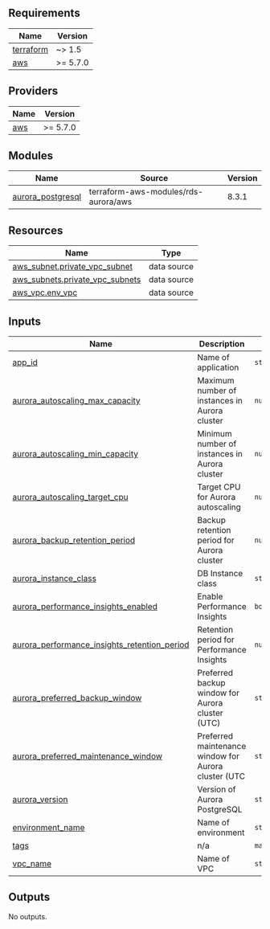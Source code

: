 ## Requirements

| Name | Version |
|------|---------|
| <a name="requirement_terraform"></a> [terraform](#requirement\_terraform) | ~> 1.5 |
| <a name="requirement_aws"></a> [aws](#requirement\_aws) | >= 5.7.0 |

## Providers

| Name | Version |
|------|---------|
| <a name="provider_aws"></a> [aws](#provider\_aws) | >= 5.7.0 |

## Modules

| Name | Source | Version |
|------|--------|---------|
| <a name="module_aurora_postgresql"></a> [aurora\_postgresql](#module\_aurora\_postgresql) | terraform-aws-modules/rds-aurora/aws | 8.3.1 |

## Resources

| Name | Type |
|------|------|
| [aws_subnet.private_vpc_subnet](https://registry.terraform.io/providers/hashicorp/aws/latest/docs/data-sources/subnet) | data source |
| [aws_subnets.private_vpc_subnets](https://registry.terraform.io/providers/hashicorp/aws/latest/docs/data-sources/subnets) | data source |
| [aws_vpc.env_vpc](https://registry.terraform.io/providers/hashicorp/aws/latest/docs/data-sources/vpc) | data source |

## Inputs

| Name | Description | Type | Default | Required |
|------|-------------|------|---------|:--------:|
| <a name="input_app_id"></a> [app\_id](#input\_app\_id) | Name of application | `string` | n/a | yes |
| <a name="input_aurora_autoscaling_max_capacity"></a> [aurora\_autoscaling\_max\_capacity](#input\_aurora\_autoscaling\_max\_capacity) | Maximum number of instances in Aurora cluster | `number` | `3` | no |
| <a name="input_aurora_autoscaling_min_capacity"></a> [aurora\_autoscaling\_min\_capacity](#input\_aurora\_autoscaling\_min\_capacity) | Minimum number of instances in Aurora cluster | `number` | `1` | no |
| <a name="input_aurora_autoscaling_target_cpu"></a> [aurora\_autoscaling\_target\_cpu](#input\_aurora\_autoscaling\_target\_cpu) | Target CPU for Aurora autoscaling | `number` | `70` | no |
| <a name="input_aurora_backup_retention_period"></a> [aurora\_backup\_retention\_period](#input\_aurora\_backup\_retention\_period) | Backup retention period for Aurora cluster | `number` | `7` | no |
| <a name="input_aurora_instance_class"></a> [aurora\_instance\_class](#input\_aurora\_instance\_class) | DB Instance class | `string` | `"db.t4g.large"` | no |
| <a name="input_aurora_performance_insights_enabled"></a> [aurora\_performance\_insights\_enabled](#input\_aurora\_performance\_insights\_enabled) | Enable Performance Insights | `bool` | `true` | no |
| <a name="input_aurora_performance_insights_retention_period"></a> [aurora\_performance\_insights\_retention\_period](#input\_aurora\_performance\_insights\_retention\_period) | Retention period for Performance Insights | `number` | `7` | no |
| <a name="input_aurora_preferred_backup_window"></a> [aurora\_preferred\_backup\_window](#input\_aurora\_preferred\_backup\_window) | Preferred backup window for Aurora cluster (UTC) | `string` | `"04:00-05:00"` | no |
| <a name="input_aurora_preferred_maintenance_window"></a> [aurora\_preferred\_maintenance\_window](#input\_aurora\_preferred\_maintenance\_window) | Preferred maintenance window for Aurora cluster (UTC | `string` | `"sun:09:00-sun:10:00"` | no |
| <a name="input_aurora_version"></a> [aurora\_version](#input\_aurora\_version) | Version of Aurora PostgreSQL | `string` | `"15.3"` | no |
| <a name="input_environment_name"></a> [environment\_name](#input\_environment\_name) | Name of environment | `string` | n/a | yes |
| <a name="input_tags"></a> [tags](#input\_tags) | n/a | `map(string)` | `{}` | no |
| <a name="input_vpc_name"></a> [vpc\_name](#input\_vpc\_name) | Name of VPC | `string` | n/a | yes |

## Outputs

No outputs.

